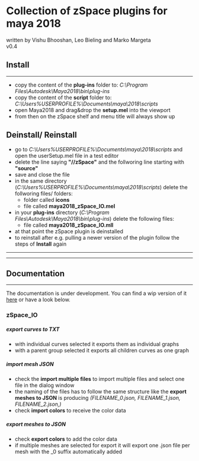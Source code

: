 # Collection of zSpace plugins for maya 2018
written by Vishu Bhooshan, Leo Bieling and Marko Margeta <br>
v0.4
## Install
---
* copy the content of the **plug-ins** folder to: *C:\Program Files\Autodesk\Maya2018\bin\plug-ins*
* copy the content of the **script** folder to: *C:\Users\%USERPROFILE%\Documents\maya\2018\scripts*
* open Maya2018 and drag&drop the **setup.mel** into the viewport
* from then on the zSpace shelf and menu title will always show up

## Deinstall/ Reinstall

* go to *C:\Users\%USERPROFILE%\Documents\maya\2018\scripts* and open the userSetup.mel file in a test editor
* delete the line saying **"//zSpace"** and the follworing line starting with **"source"**
* save and close the file
* in the same directory (*C:\Users\%USERPROFILE%\Documents\maya\2018\scripts*) delete the follworing files/ folders:
  * folder called **icons**
  * file called **maya2018_zSpace_IO.mel**
* in your **plug-ins** directory (*C:\Program Files\Autodesk\Maya2018\bin\plug-ins*) delete the following files:
  * file called **maya2018_zSpace_IO.mll**
* at that point the zSpace plugin is deinstalled
* to reinstall after e.g. pulling a newer version of the plugin follow the steps of **Install** again
---
---
## Documentation
---
The documentation is under development. You can find a wip version of it [here](https://gitzhcode.github.io/ZHCODE_toolsets_documentation/) or have a look below.
### zSpace_IO
##### export curves to TXT
* with individual curves selected it exports them as individual graphs
* with a parent group selected it exports all children curves as one graph

##### import mesh JSON
* check the **import multiple files** to import multiple files and select one file in the dialog window
* the naming of the files has to follow the same structure like the **export meshes to JSON** is producing _(FILENAME_0.json, FILENAME_1.json, FILENAME_2.json,)_
* check **import colors** to receive the color data

##### export meshes to JSON
* check **export colors** to add the color data
* if multiple meshes are selected for export it will export one .json file per mesh with the _0 suffix automatically added
